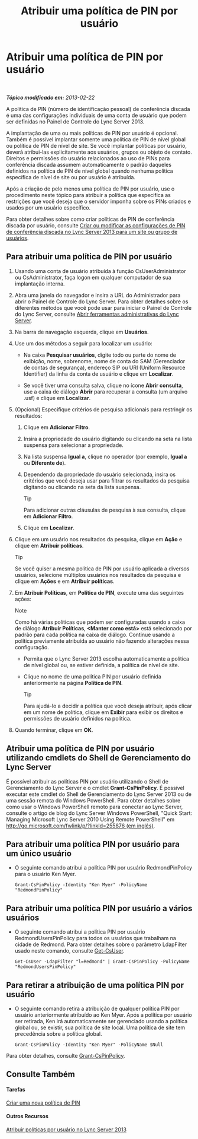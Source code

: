﻿---
title: Atribuir uma política de PIN por usuário
TOCTitle: Atribuir uma política de PIN por usuário
ms:assetid: d8211c64-0b63-4193-a074-673da7d14287
ms:mtpsurl: https://technet.microsoft.com/pt-br/library/Gg182594(v=OCS.15)
ms:contentKeyID: 49308275
ms.date: 05/19/2016
mtps_version: v=OCS.15
ms.translationtype: HT
---

# Atribuir uma política de PIN por usuário

 

_**Tópico modificado em:** 2013-02-22_

A política de PIN (número de identificação pessoal) de conferência discada é uma das configurações individuais de uma conta de usuário que podem ser definidas no Painel de Controle do Lync Server 2013.

A implantação de uma ou mais políticas de PIN por usuário é opcional. Também é possível implantar somente uma política de PIN de nível global ou política de PIN de nível de site. Se você implantar políticas por usuário, deverá atribui-las explicitamente aos usuários, grupos ou objeto de contato. Direitos e permissões do usuário relacionados ao uso de PINs para conferência discada assumem automaticamente o padrão daqueles definidos na política de PIN de nível global quando nenhuma política específica de nível de site ou por usuário é atribuída.

Após a criação de pelo menos uma política de PIN por usuário, use o procedimento neste tópico para atribuir a política que especifica as restrições que você deseja que o servidor imponha sobre os PINs criados e usados por um usuário específico.

Para obter detalhes sobre como criar políticas de PIN de conferência discada por usuário, consulte [Criar ou modificar as configurações de PIN de conferência discada no Lync Server 2013 para um site ou grupo de usuários](lync-server-2013-create-or-modify-dial-in-conferencing-pin-settings-for-a-site-or-group-of-users.md).

## Para atribuir uma política de PIN por usuário

1.  Usando uma conta de usuário atribuída à função CsUserAdministrator ou CsAdministrator, faça logon em qualquer computador de sua implantação interna.

2.  Abra uma janela do navegador e insira a URL do Administrador para abrir o Painel de Controle do Lync Server. Para obter detalhes sobre os diferentes métodos que você pode usar para iniciar o Painel de Controle do Lync Server, consulte [Abrir ferramentas administrativas do Lync Server](lync-server-2013-open-lync-server-administrative-tools.md).

3.  Na barra de navegação esquerda, clique em **Usuários**.

4.  Use um dos métodos a seguir para localizar um usuário:
    
      - Na caixa **Pesquisar usuários**, digite todo ou parte do nome de exibição, nome, sobrenome, nome de conta do SAM (Gerenciador de contas de segurança), endereço SIP ou URI (Uniform Resource Identifier) da linha da conta de usuário e clique em **Localizar**.
    
      - Se você tiver uma consulta salva, clique no ícone **Abrir consulta**, use a caixa de diálogo **Abrir** para recuperar a consulta (um arquivo .usf) e clique em **Localizar**.

5.  (Opcional) Especifique critérios de pesquisa adicionais para restringir os resultados:
    
    1.  Clique em **Adicionar Filtro**.
    
    2.  Insira a propriedade do usuário digitando ou clicando na seta na lista suspensa para selecionar a propriedade.
    
    3.  Na lista suspensa **Igual a**, clique no operador (por exemplo, **Igual a** ou **Diferente de**).
    
    4.  Dependendo da propriedade do usuário selecionada, insira os critérios que você deseja usar para filtrar os resultados da pesquisa digitando ou clicando na seta da lista suspensa.
        

        > [!TIP]
        > Para adicionar outras cláusulas de pesquisa à sua consulta, clique em <STRONG>Adicionar Filtro</STRONG>.

    
    5.  Clique em **Localizar**.

6.  Clique em um usuário nos resultados da pesquisa, clique em **Ação** e clique em **Atribuir políticas**.
    

    > [!TIP]
    > Se você quiser a mesma política de PIN por usuário aplicada a diversos usuários, selecione múltiplos usuários nos resultados da pesquisa e clique em <STRONG>Ações</STRONG> e em <STRONG>Atribuir políticas</STRONG>.



7.  Em **Atribuir Políticas**, em **Política de PIN**, execute uma das seguintes ações:
    
    > [!NOTE]  
    > Como há várias políticas que podem ser configuradas usando a caixa de diálogo <strong>Atribuir Políticas</strong>, <strong>&lt;Manter como está&gt;</strong> está selecionado por padrão para cada política na caixa de diálogo. Continue usando a política previamente atribuída ao usuário não fazendo alterações nessa configuração.    
      - Permita que o Lync Server 2013 escolha automaticamente a política de nível global ou, se estiver definida, a política de nível de site.
    
      - Clique no nome de uma política PIN por usuário definida anteriormente na página **Política de PIN**.
        

        > [!TIP]
        > Para ajudá-lo a decidir a política que você deseja atribuir, após clicar em um nome de política, clique em <STRONG>Exibir</STRONG> para exibir os direitos e permissões de usuário definidos na política.



8.  Quando terminar, clique em **OK**.

## Atribuir uma política de PIN por usuário utilizando cmdlets do Shell de Gerenciamento do Lync Server

É possível atribuir as políticas PIN por usuário utilizando o Shell de Gerenciamento do Lync Server e o cmdlet **Grant-CsPinPolicy**. É possível executar este cmdlet do Shell de Gerenciamento do Lync Server 2013 ou de uma sessão remota do Windows PowerShell. Para obter detalhes sobre como usar o Windows PowerShell remoto para conectar ao Lync Server, consulte o artigo de blog do Lync Server Windows PowerShell, "Quick Start: Managing Microsoft Lync Server 2010 Using Remote PowerShell" em [http://go.microsoft.com/fwlink/p/?linkId=255876 (em inglês)](http://go.microsoft.com/fwlink/p/?linkid=255876).

## Para atribuir uma política PIN por usuário para um único usuário

  - O seguinte comando atribui a política PIN por usuário RedmondPinPolicy para o usuário Ken Myer.
    
        Grant-CsPinPolicy -Identity "Ken Myer" -PolicyName "RedmondPinPolicy"

## Para atribuir uma política PIN por usuário a vários usuários

  - O seguinte comando atribui a política PIN por usuário RedmondUsersPinPolicy para todos os usuários que trabalham na cidade de Redmond. Para obter detalhes sobre o parâmetro LdapFilter usado neste comando, consulte [Get-CsUser](https://docs.microsoft.com/en-us/powershell/module/skype/Get-CsUser).
    
        Get-CsUser -LdapFilter "l=Redmond" | Grant-CsPinPolicy -PolicyName "RedmondUsersPinPolicy"

## Para retirar a atribuição de uma política PIN por usuário

  - O seguinte comando retira a atribuição de qualquer política PIN por usuário anteriormente atribuído ao Ken Myer. Após a política por usuário ser retirada, Ken irá automaticamente ser gerenciado usando a política global ou, se existir, sua política de site local. Uma política de site tem precedência sobre a política global.
    
        Grant-CsPinPolicy -Identity "Ken Myer" -PolicyName $Null

Para obter detalhes, consulte [Grant-CsPinPolicy](https://docs.microsoft.com/en-us/powershell/module/skype/Grant-CsPinPolicy).

## Consulte Também

#### Tarefas

[Criar uma nova política de PIN](lync-server-2013-create-a-new-pin-policy.md)  

#### Outros Recursos

[Atribuir políticas por usuário no Lync Server 2013](lync-server-2013-assigning-per-user-policies.md)

